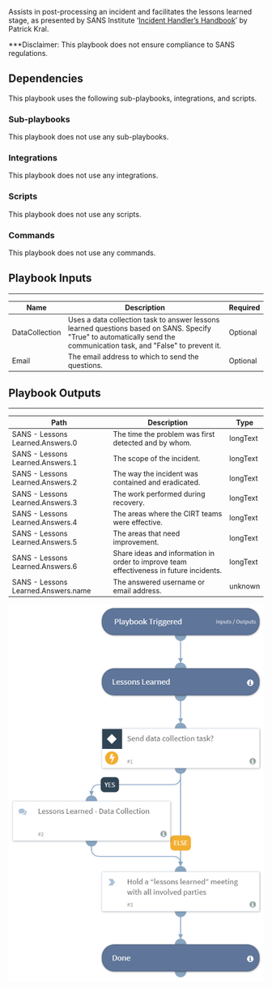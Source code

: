 Assists in post-processing an incident and facilitates the lessons learned stage, as presented by SANS Institute ‘[Incident Handler’s Handbook](https://www.sans.org/reading-room/whitepapers/incident/incident-handlers-handbook-33901)’ by Patrick Kral.



***Disclaimer: This playbook does not ensure compliance to SANS regulations.

## Dependencies
This playbook uses the following sub-playbooks, integrations, and scripts.

### Sub-playbooks
This playbook does not use any sub-playbooks.

### Integrations
This playbook does not use any integrations.

### Scripts
This playbook does not use any scripts.

### Commands
This playbook does not use any commands.

## Playbook Inputs
---

| **Name** | **Description** | **Required** |
| --- | --- | --- | 
| DataCollection | Uses a data collection task to answer lessons learned questions based on SANS. Specify "True" to automatically send the communication task, and "False"  to prevent it. | Optional |
| Email | The email address to which to send the questions. | Optional |

## Playbook Outputs
---

| **Path** | **Description** | **Type** |
| --- | --- | --- |
| SANS - Lessons Learned.Answers.0 | The time the problem was first detected and by whom. | longText |
| SANS - Lessons Learned.Answers.1 | The scope of the incident. | longText |
| SANS - Lessons Learned.Answers.2 | The way the incident was contained and eradicated. | longText |
| SANS - Lessons Learned.Answers.3 | The work performed during recovery. | longText |
| SANS - Lessons Learned.Answers.4 | The areas where the CIRT teams were effective. | longText |
| SANS - Lessons Learned.Answers.5 | The areas that need improvement. | longText |
| SANS - Lessons Learned.Answers.6 | Share ideas and information in order to improve team effectiveness in future incidents. | longText |
| SANS - Lessons Learned.Answers.name | The answered username or email address. | unknown |

![SANS_Lessons_Learned](https://github.com/demisto/content/blob/1bdd5229392bd86f0cc58265a24df23ee3f7e662/docs/images/playbooks/SANS_-_Lessons_Learned.png)
